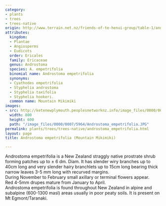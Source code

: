 ```yaml
---
category:
- plants
- trees
- trees-native
origin: http://www.terrain.net.nz/friends-of-te-henui-group/table-1/androstoma-empetrifolia-mountain-mikimiki.html
attributes:
  kingdom:
  - Plantae
  - Angiosperms
  - Eudicots
  order: Ericales
  family: Ericaceae
  genus: Androstoma
  species: A. empetrifolia
  binomial name: Androstoma empetrifolia
  synonyms:
  - Cyathodes empetrifolia
  - Styphelia androstoma
  - Styphelia taxifolia
  - Styphelia hookeri.
  common name: Mountain Mikimiki
images:
- src: http://ketenewplymouth.peoplesnetworknz.info/image_files/0000/0007/5964/Androstoma_empetrifolia.JPG
  width: 800
  height: 600
  path: "/image_files/0000/0007/5964/Androstoma_empetrifolia.JPG"
permalink: plants/trees/trees-native/androstoma_empetrifolia.html
layout: page
title: Androstoma empetrifolia (Mountain Mikimiki)

---
```

Androstoma empetrifolia is a New Zealand straggly native prostrate shrub forming patches up to ± 6 dm. Diam. It has slender wiry branches up to 40cm long and very slender hairy branchlets up to 15cm long bearing thick narrow leaves 3-5 mm long with recurved margins. <br>During November to February small axillary or terminal flowers appear. <br>Red 4-5mm drupes mature from January to April.<br>Androstoma empetrifolia is found throughout New Zealand in alpine and subalpine (600-1300 masl) areas usually in poor peaty soils. It is present on Mt Egmont/Taranaki.


